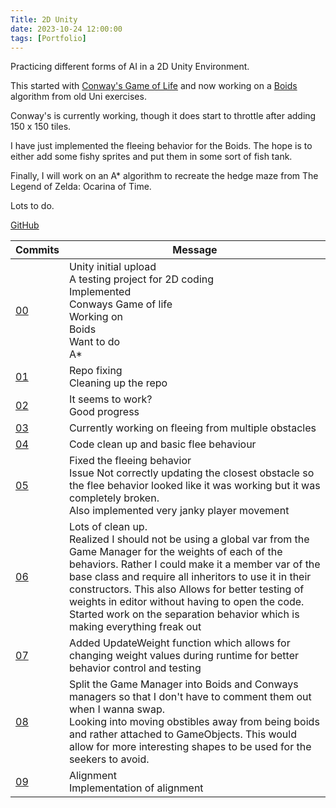 ```yaml
---
Title: 2D Unity
date: 2023-10-24 12:00:00
tags: [Portfolio]
---
```

Practicing different forms of AI in a 2D Unity Environment.

This started with [Conway's Game of Life](https://blog.yarsalabs.com/conways-game-of-life-in-unity/) and now working on a [Boids](https://en.wikipedia.org/wiki/Boids) algorithm from old Uni exercises.

Conway's is currently working, though it does start to throttle after adding 150 x 150 tiles.

I have just implemented the fleeing behavior for the Boids. The hope is to either add some fishy sprites and put them in some sort of fish tank.

Finally, I will work on an A* algorithm to recreate the hedge maze from The Legend of Zelda: Ocarina of Time.

Lots to do.

[GitHub](https://github.com/ConnorY97/2DUnity.git)

|Commits|Message|
|-------|-------|
|[00](https://github.com/ConnorY97/2DUnity/commit/b6c554c7516ab72d8a31b61eda641cc4079f5bf6)|Unity initial upload<br/>A testing project for 2D coding<br/>Implemented<br/>Conways Game of life<br/>Working on<br/>Boids<br/>Want to do<br/>A*|
|[01](https://github.com/ConnorY97/2DUnity/commit/c3d40d8aad6795ac9d2b2f55387f89a98e4dd2a0)|Repo fixing<br/>Cleaning up the repo|
|[02](https://github.com/ConnorY97/2DUnity/commit/a86175904e7ae0df9c031f2b9453f3aa24e21867)|It seems to work?<br/>Good progress|
|[03](https://github.com/ConnorY97/2DUnity/commit/6443394f0745d35c4e9da12c513bc4f2c99f108a)|Currently working on fleeing from multiple obstacles|        
|[04](https://github.com/ConnorY97/2DUnity/commit/2cac0dde1c16134ed540157e70dc93353041bac1)|Code clean up and basic flee behaviour|
|[05](https://github.com/ConnorY97/2DUnity/commit/f97cd0f42bad0c4ada4684837a41112165bef55d)|Fixed the fleeing behavior<br/>Issue Not correctly updating the closest obstacle so the flee behavior looked like it was working but it was completely broken.<br/>Also implemented very janky player movement|       
|[06](https://github.com/ConnorY97/2DUnity/commit/b01d7293124ca0b70aabdfbc117d3202617e4f85)|Lots of clean up.<br/>Realized I should not be using a global var from the Game Manager for the weights of each of the behaviors. Rather I could make it a member var of the base class and require all inheritors to use it in their constructors. This also Allows for better testing of weights in editor without having to open the code.<br/>Started work on the separation behavior which is making everything freak out|
|[07](https://github.com/ConnorY97/2DUnity/commit/d7f0f4e3fd0cb6986b53a7713bb509c7de07ddac)|Added UpdateWeight function which allows for changing weight values during runtime for better behavior control and testing|
|[08](https://github.com/ConnorY97/2DUnity/commit/b3a46229f708b78f9e038b601bc01ff7bd0800fb)|Split the Game Manager into Boids and Conways managers so that I don't have to comment them out when I wanna swap. <br/>Looking into moving obstibles away from being boids and rather attached to GameObjects. This would allow for more interesting shapes to be used for the seekers to avoid.|
|[09](https://github.com/ConnorY97/2DUnity/commit/e9df9ac85b1f324b20febeed68317ca41b18c42d)|Alignment<br/>Implementation of alignment|